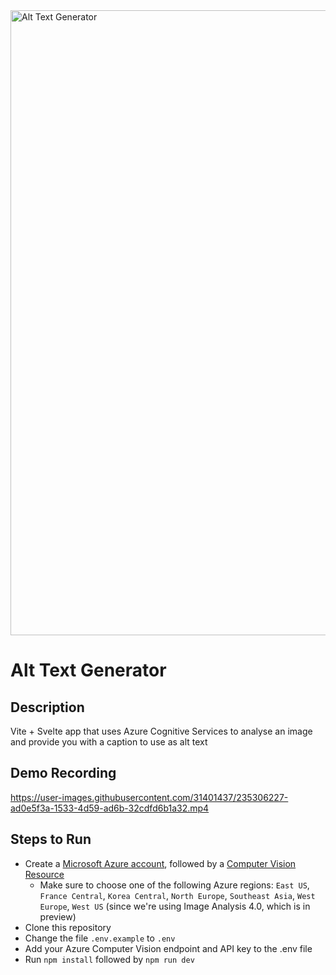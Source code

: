 <a href="https://alttext.in" target="_blank">
    <img src="https://user-images.githubusercontent.com/31401437/235480543-f89912d6-19bf-4761-9f22-86c2ea523b46.png" alt="Alt Text Generator" width="1000">
</a>

# Alt Text Generator

## Description

Vite + Svelte app that uses Azure Cognitive Services to analyse an image and provide you with a caption to use as alt text

## Demo Recording

https://user-images.githubusercontent.com/31401437/235306227-ad0e5f3a-1533-4d59-ad6b-32cdfd6b1a32.mp4

## Steps to Run

- Create a [Microsoft Azure account](https://azure.microsoft.com/free/cognitive-services/), followed by a [Computer Vision Resource](https://portal.azure.com/#create/Microsoft.CognitiveServicesComputerVision)
    - Make sure to choose one of the following Azure regions: `East US`, `France Central`, `Korea Central`, `North Europe`, `Southeast Asia`, `West Europe`, `West US` (since we're using Image Analysis 4.0, which is in preview)
- Clone this repository
- Change the file `.env.example` to `.env`
- Add your Azure Computer Vision endpoint and API key to the .env file
- Run `npm install` followed by `npm run dev`
